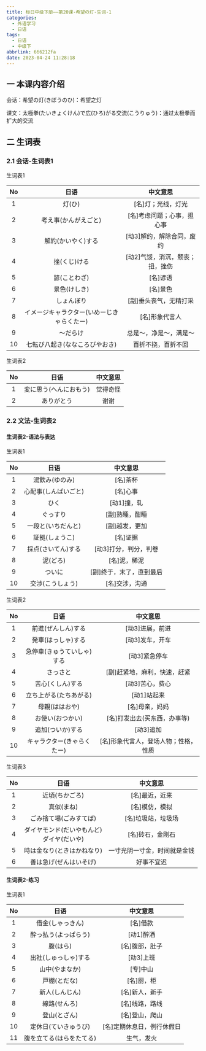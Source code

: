 ```yaml
---
title: 标日中级下册——第20课-希望の灯-生词-1
categories:
  - 外语学习
  - 日语
tags:
  - 日语
  - 中级下
abbrlink: 666212fa
date: 2023-04-24 11:28:18
---
```

## 一 本课内容介绍

会话：希望の灯(きぼうのひ)：希望之灯

课文：太極拳(たいきょくけん)で広(ひろ)がる交流(こうりゅう)：通过太极拳而扩大的交流

<!--more-->

## 二 生词表

### 2.1 会话-生词表1

生词表1

|  No  |                    日语                    |            中文意思             |
| :--: | :----------------------------------------: | :-----------------------------: |
|  1   |                   灯(ひ)                   |       [名]灯；光线，灯光        |
|  2   |            考え事(かんがえごと)            |   [名]考虑问题；心事，担心事    |
|  3   |             解約(かいやく)する             |    [动3]解约，解除合同，废约    |
|  4   |                挫(くじ)ける                | [动2]气馁，消沉，颓丧；扭，挫伤 |
|  5   |                諺(ことわざ)                |            [名]谚语             |
|  6   |                景色(けしき)                |            [名]景色             |
|  7   |                 しょんぼり                 |     [副]垂头丧气，无精打采      |
|  8   | イメージキャラクター(いめーじきゃらくたー) |         [名]形象代言人          |
|  9   |                  ～だらけ                  |     总是～，净是～，满是～      |
|  10  |       七転び八起き(ななころびやおき)       |       百折不挠，百折不回        |

生词表2

|  No  |          日语          | 中文意思 |
| :--: | :--------------------: | :------: |
|  1   | 変に思う(へんにおもう) | 觉得奇怪 |
|  2   |       ありがとう       |   谢谢   |

### 2.2 文法-生词表2

#### 生词表2-语法与表达

生词表1

|  No  |         日语         |         中文意思         |
| :--: | :------------------: | :----------------------: |
|  1   |    湯飲み(ゆのみ)    |         [名]茶杯         |
|  2   | 心配事(しんぱいごと) |         [名]心事         |
|  3   |         ひく         |       [动1]撞，轧        |
|  4   |       ぐっすり       |      [副]熟睡，酣睡      |
|  5   |  一段と(いちだんと)  |      [副]越发，更加      |
|  6   |    証拠(しょうこ)    |         [名]证据         |
|  7   |  採点(さいてん)する  |  [动3]打分，判分，判卷   |
|  8   |       泥(どろ)       |       [名]泥，稀泥       |
|  9   |        ついに        | [副]终于，末了，直到最后 |
|  10  |   交渉(こうしょう)   |      [名]交涉，沟通      |

生词表2

|  No  |            日语            |               中文意思               |
| :--: | :------------------------: | :----------------------------------: |
|  1   |     前進(ぜんしん)する     |           [动3]进展，前进            |
|  2   |     発車(はっしゃ)する     |           [动3]发车，开车            |
|  3   | 急停車(きゅうていしゃ)する |            [动3]紧急停车             |
|  4   |          さっさと          |     [副]赶紧地，麻利，快速，赶紧     |
|  5   |      苦心(くしん)する      |           [动3]苦心，费心            |
|  6   |   立ち上がる(たちあがる)   |             [动1]站起来              |
|  7   |       母親(ははおや)       |            [名]母亲，妈妈            |
|  8   |      お使い(おつかい)      |     [名]打发出去(买东西，办事等)     |
|  9   |      追加(ついか)する      |              [动3]追加               |
|  10  | キャラクター(きゃらくたー) | [名]形象代言人，登场人物；性格，性质 |

生词表3

|  No  |                     日语                     |           中文意思           |
| :--: | :------------------------------------------: | :--------------------------: |
|  1   |                近頃(ちかごろ)                |        [名]最近，近来        |
|  2   |                  真似(まね)                  |        [名]模仿，模拟        |
|  3   |            ごみ捨て場(ごみすてば)            |      [名]垃圾站，垃圾场      |
|  4   | ダイヤモンド(だいやもんど)<br>ダイヤ(だいや) |       [名]砖石，金刚石       |
|  5   |          時は金なり(ときはかねなり)          | 一寸光阴一寸金，时间就是金钱 |
|  6   |            善は急げ(ぜんはいそげ)            |          好事不宜迟          |

#### 生词表2-练习 

生词表1


|  No  |           日语           |          中文意思          |
| :--: | :----------------------: | :------------------------: |
|  1   |     借金(しゃっきん)     |          [名]借款          |
|  2   |   酔っ払う(よっぱらう)   |         [动1]醉酒          |
|  3   |         腹(はら)         |       [名]腹部，肚子       |
|  4   |   出社(しゅっしゃ)する   |         [动3]上班          |
|  5   |      山中(やまなか)      |          [专]中山          |
|  6   |       戸棚(とだな)       |         [名]厨，柜         |
|  7   |      新人(しんじん)      |       [名]新人，新手       |
|  8   |       線路(せんろ)       |       [名]线路，路线       |
|  9   |       登山(とざん)       |       [名]登山，爬山       |
|  10  |   定休日(ていきゅうび)   | [名]定期休息日，例行休假日 |
|  11  | 腹を立てる(はらをたてる) |         生气，发火         |

​                                                               

